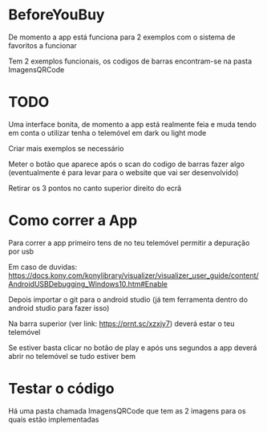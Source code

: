 # BeforeYouBuy 
De momento a app está funciona para 2 exemplos com o sistema de favoritos a funcionar

Tem 2 exemplos funcionais, os codigos de barras encontram-se na pasta ImagensQRCode
# TODO
Uma interface bonita, de momento a app está realmente feia e muda tendo em conta o utilizar tenha o telemóvel em dark ou light mode

Criar mais exemplos se necessário

Meter o botão que aparece após o scan do codigo de barras fazer algo (eventualmente é para levar para o website que vai ser desenvolvido)

Retirar os 3 pontos no canto superior direito do ecrã
# Como correr a App
Para correr a app primeiro tens de no teu telemóvel permitir a depuração por usb

Em caso de duvidas: https://docs.kony.com/konylibrary/visualizer/visualizer_user_guide/content/AndroidUSBDebugging_Windows10.htm#Enable

Depois importar o git para o android studio (já tem ferramenta dentro do android studio para fazer isso)

Na barra superior (ver link: https://prnt.sc/xzxjy7) deverá estar o teu telemóvel

Se estiver basta clicar no botão de play e após uns segundos a app deverá abrir no telemóvel se tudo estiver bem

# Testar o código
Há uma pasta chamada ImagensQRCode que tem as 2 imagens para os quais estão implementadas
